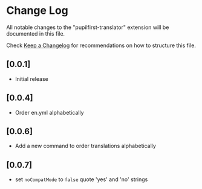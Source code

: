 # Change Log

All notable changes to the "pupilfirst-translator" extension will be documented in this file.

Check [Keep a Changelog](http://keepachangelog.com/) for recommendations on how to structure this file.

## [0.0.1]

- Initial release

## [0.0.4]

- Order en.yml alphabetically

## [0.0.6]

- Add a new command to order translations alphabetically

## [0.0.7]

- set `noCompatMode` to `false` quote 'yes' and 'no' strings
